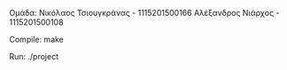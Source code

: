 Ομάδα: 
Νικόλαος Τσιουγκράνας - 1115201500166
Αλέξανδρος Νιάρχος - 1115201500108

Compile: make

Run: ./project
